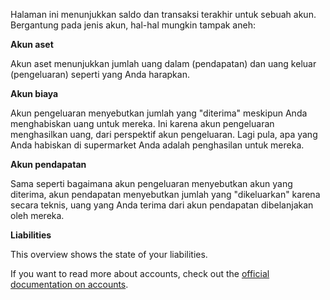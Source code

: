 Halaman ini menunjukkan saldo dan transaksi terakhir untuk sebuah akun. Bergantung pada jenis akun, hal-hal mungkin tampak aneh:

**Akun aset**

Akun aset menunjukkan jumlah uang dalam (pendapatan) dan uang keluar (pengeluaran) seperti yang Anda harapkan.

**Akun biaya**

Akun pengeluaran menyebutkan jumlah yang "diterima" meskipun Anda menghabiskan uang untuk mereka. Ini karena akun pengeluaran menghasilkan uang, dari perspektif akun pengeluaran. Lagi pula, apa yang Anda habiskan di supermarket Anda adalah penghasilan untuk mereka.

**Akun pendapatan**

Sama seperti bagaimana akun pengeluaran menyebutkan akun yang diterima, akun pendapatan menyebutkan jumlah yang "dikeluarkan" karena secara teknis, uang yang Anda terima dari akun pendapatan dibelanjakan oleh mereka.

**Liabilities**

This overview shows the state of your liabilities.

If you want to read more about accounts, check out the [official documentation on accounts](https://firefly-iii.readthedocs.io/en/latest/concepts/accounts.html).